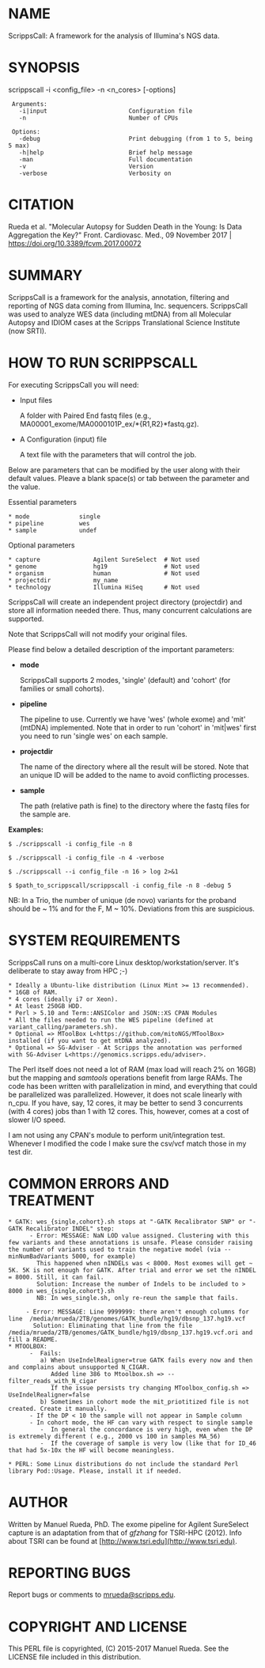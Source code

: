 # NAME

ScrippsCall: A framework for the analysis of Illumina's NGS data.

# SYNOPSIS

scrippscall -i &lt;config\_file> -n &lt;n\_cores> \[-options\]

     Arguments:
       -i|input                       Configuration file
       -n                             Number of CPUs

     Options:
       -debug                         Print debugging (from 1 to 5, being 5 max)
       -h|help                        Brief help message
       -man                           Full documentation
       -v                             Version
       -verbose                       Verbosity on

# CITATION

Rueda et al. "Molecular Autopsy for Sudden Death in the Young: Is Data Aggregation the Key?" Front. Cardiovasc. Med., 09 November 2017 | https://doi.org/10.3389/fcvm.2017.00072

# SUMMARY

ScrippsCall is a framework for the analysis, annotation, filtering and reporting of NGS data coming from Illumina, Inc. sequencers. ScrippsCall was used to analyze WES data (including mtDNA) from all Molecular Autopsy and IDIOM cases at the Scripps Translational Science Institute (now SRTI).

# HOW TO RUN SCRIPPSCALL

For executing ScrippsCall you will need:

- Input files

    A folder with Paired End fastq files (e.g., MA00001\_exome/MA0000101P\_ex/\*{R1,R2}\*fastq.gz).

- A Configuration (input) file

    A text file with the parameters that will control the job.

Below are parameters that can be modified by the user along with their default values. 
Pleave a blank space(s) or tab between the parameter and the value. 

Essential parameters

    * mode              single   
    * pipeline          wes             
    * sample            undef            

Optional parameters 

    * capture               Agilent SureSelect  # Not used
    * genome                hg19                # Not used
    * organism              human               # Not used
    * projectdir            my_name
    * technology            Illumina HiSeq      # Not used

ScrippsCall will create an independent project directory (projectdir) and store all information needed there. Thus, many concurrent calculations are supported.

Note that ScrippsCall will not modify your original files.

Please find below a detailed description of the important parameters:

- **mode**

    ScrippsCall supports 2 modes, 'single' (default) and 'cohort' (for families or small cohorts).

- **pipeline**

    The pipeline to use. Currently we have 'wes' (whole exome) and 'mit' (mtDNA) implemented. Note that in order to run 'cohort' in 'mit|wes' first you need to run 'single wes' on each sample.

- **projectdir**

    The name of the directory where all the result will be stored. Note that an unique ID will be added to the name to avoid conflicting processes.

- **sample**

    The path (relative path is fine) to the directory where the fastq files for the sample are.

**Examples:**

    $ ./scrippscall -i config_file -n 8

    $ ./scrippscall -i config_file -n 4 -verbose

    $ ./scrippscall --i config_file -n 16 > log 2>&1

    $ $path_to_scrippscall/scrippscall -i config_file -n 8 -debug 5

NB: In a Trio, the number of unique (de novo) variants for the proband should be ~ 1% and for the F, M ~ 10%. Deviations from this are suspicious.

# SYSTEM REQUIREMENTS

ScrippsCall runs on a multi-core Linux desktop/workstation/server. It's deliberate to stay away from HPC ;-) 

    * Ideally a Ubuntu-like distribution (Linux Mint >= 13 recommended).
    * 16GB of RAM.
    * 4 cores (ideally i7 or Xeon).
    * At least 250GB HDD.
    * Perl > 5.10 and Term::ANSIColor and JSON::XS CPAN Modules
    * All the files needed to run the WES pipeline (defined at variant_calling/parameters.sh).
    * Optional => MToolBox L<https://github.com/mitoNGS/MToolBox> installed (if you want to get mtDNA analyzed).
    * Optional => SG-Adviser - At Scripps the annotation was performed with SG-Adviser L<https://genomics.scripps.edu/adviser>.

The Perl itself does not need a lot of RAM (max load will reach 2% on 16GB) but the mapping and _samtools_ operations benefit from large RAMs.
The code has been written with parallelization in mind, and everything that could be parallelized was parallelized. However, it does not scale linearly with n\_cpu. If you have, say, 12 cores, it may be better to send 3 concurrents (with 4 cores) jobs than 1 with 12 cores. This, however, comes at a cost of slower I/O speed.

I am not using any CPAN's module to perform unit/integration test. Whenever I modified the code I make sure the csv/vcf match those in my test dir.

# COMMON ERRORS AND TREATMENT

    * GATK: wes_{single,cohort}.sh stops at "-GATK Recalibrator SNP" or "-GATK Recalibrator INDEL" step:
          - Error: MESSAGE: NaN LOD value assigned. Clustering with this few variants and these annotations is unsafe. Please consider raising the number of variants used to train the negative model (via --minNumBadVariants 5000, for example)
            This happened when nINDELs was < 8000. Most exomes will get ~ 5K. 5K is not enough for GATK. After trial and error we set the nINDEL = 8000. Still, it can fail.
            Solution: Increase the number of Indels to be included to > 8000 in wes_{single,cohort}.sh
            NB: In wes_single.sh, only re-reun the sample that fails.

         - Error: MESSAGE: Line 9999999: there aren't enough columns for line  /media/mrueda/2TB/genomes/GATK_bundle/hg19/dbsnp_137.hg19.vcf
           Solution: Eliminating that line from the file /media/mrueda/2TB/genomes/GATK_bundle/hg19/dbsnp_137.hg19.vcf.ori and fill a README.
    * MTOOLBOX:
          -  Fails:
             a) When UseIndelRealigner=true GATK fails every now and then and complains about unsupported N_CIGAR.
                Added line 386 to Mtoolbox.sh => --filter_reads_with_N_cigar
                If the issue persists try changing MToolbox_config.sh => UseIndelRealigner=false
             b) Sometimes in cohort mode the mit_priotitized file is not created. Create it manually.
          - If the DP < 10 the sample will not appear in Sample column
          - In cohort mode, the HF can vary with respect to single sample
             -  In general the concordance is very high, even when the DP is extremely different ( e.g., 2000 vs 100 in samples MA_56)
             -  If the coverage of sample is very low (like that for ID_46 that had 5x-10x the HF will become meaningless.

    * PERL: Some Linux distributions do not include the standard Perl library Pod::Usage. Please, install it if needed.

# AUTHOR

Written by Manuel Rueda, PhD.
The exome pipeline for Agilent SureSelect capture is an adaptation from that of _gfzhang_ for TSRI-HPC (2012).
Info about TSRI can be found at [http://www.tsri.edu](http://www.tsri.edu).

# REPORTING BUGS

Report bugs or comments to <mrueda@scripps.edu>.

# COPYRIGHT AND LICENSE

This PERL file is copyrighted, (C) 2015-2017 Manuel Rueda. See the LICENSE file included in this distribution.
